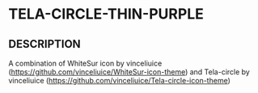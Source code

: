 # TELA-CIRCLE-THIN-PURPLE
## DESCRIPTION
A combination of WhiteSur icon by vinceliuice (https://github.com/vinceliuice/WhiteSur-icon-theme) and Tela-circle by vinceliuice (https://github.com/vinceliuice/Tela-circle-icon-theme)